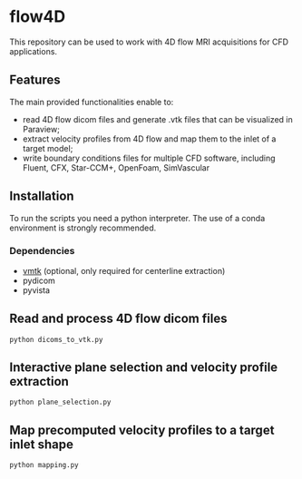 # flow4D
This repository can be used to work with 4D flow MRI acquisitions for CFD applications. <br/>

## Features
The main provided functionalities enable to: 
- read 4D flow dicom files and generate .vtk files that can be visualized in Paraview;
- extract velocity profiles from 4D flow and map them to the inlet of a target model;
- write boundary conditions files for multiple CFD software, including Fluent, CFX, Star-CCM+, OpenFoam, SimVascular

## Installation
To run the scripts you need a python interpreter. The use of a conda environment is 
strongly recommended. 

### Dependencies
- [vmtk](https://github.com/conda-forge/vmtk-feedstock) (optional, only required for centerline extraction)
- pydicom
- pyvista


## Read and process 4D flow dicom files
```
python dicoms_to_vtk.py
```

## Interactive plane selection and velocity profile extraction
```
python plane_selection.py
```

## Map precomputed velocity profiles to a target inlet shape
```
python mapping.py
```
